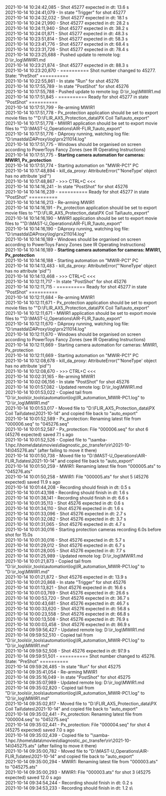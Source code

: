 2021-10-14 10:24:42,085 - Shot 45277 expected in dt: 13.6 s\
2021-10-14 10:24:41,079 - In state "Trigger" for shot 45277\
2021-10-14 10:24:32,032 - Shot 45277 expected in dt: 18.1 s\
2021-10-14 10:24:21,990 - Shot 45277 expected in dt: 28.2 s\
2021-10-14 10:24:11,940 - Shot 45277 expected in dt: 38.2 s\
2021-10-14 10:24:01,871 - Shot 45277 expected in dt: 48.3 s\
2021-10-14 10:23:51,814 - Shot 45277 expected in dt: 58.3 s\
2021-10-14 10:23:41,776 - Shot 45277 expected in dt: 68.4 s\
2021-10-14 10:23:31,726 - Shot 45277 expected in dt: 78.4 s\
2021-10-14 10:23:25,688 - Pushed update to remote log: D:\ir_log\MWIR1.md\
2021-10-14 10:23:21,874 - Shot 45277 expected in dt: 88.3 s\
2021-10-14 10:23:20,870 - ========== Shot number changed to 45277. State: "PreShot" ==========\
2021-10-14 10:22:55,861 - In state "Run" for shot 45276\
2021-10-14 10:17:55,789 - In state "PostShot" for shot 45276\
2021-10-14 10:17:55,788 - Pushed update to remote log: D:\ir_log\MWIR1.md\
2021-10-14 10:17:51,845 - ========== Ready for shot 45277 in state "PostShot" ==========\
2021-10-14 10:17:51,799 - Re-arming MWIR1\
2021-10-14 10:17:51,778 - Px_protection application should be set to export movie files to ""D:\FLIR_AX5_Protection_data\PX Coil Tail\auto_export"\
2021-10-14 10:17:51,778 - MWIR1 application should be set to export movie files to ""D:\MAST-U_Operations\AIR-FLIR_1\auto_export"\
2021-10-14 10:17:51,776 - DAproxy running, watching log file: "D:\mastda\DAProxy\log\prx211014.log"\
2021-10-14 10:17:51,775 - Windows should be organised on screen according to PowerToys Fancy Zones (see IR Operating Instructions)\
2021-10-14 10:17:51,775 - **Starting camera automation for cameras: MWIR1, Px_protection**\
2021-10-14 10:17:51,774 - Starting automation on "MWIR-PC1" PC\
2021-10-14 10:17:48,894 - kill_da_proxy: AttributeError("'NoneType' object has no attribute 'pid'")\
2021-10-14 10:17:48,867 - >>> CTRL+C <<<\
2021-10-14 10:14:16,241 - In state "PostShot" for shot 45276\
2021-10-14 10:14:16,239 - ========== Ready for shot 45277 in state "PostShot" ==========\
2021-10-14 10:14:16,213 - Re-arming MWIR1\
2021-10-14 10:14:16,191 - Px_protection application should be set to export movie files to ""D:\FLIR_AX5_Protection_data\PX Coil Tail\auto_export"\
2021-10-14 10:14:16,190 - MWIR1 application should be set to export movie files to ""D:\MAST-U_Operations\AIR-FLIR_1\auto_export"\
2021-10-14 10:14:16,190 - DAproxy running, watching log file: "D:\mastda\DAProxy\log\prx211014.log"\
2021-10-14 10:14:16,189 - Windows should be organised on screen according to PowerToys Fancy Zones (see IR Operating Instructions)\
2021-10-14 10:14:16,189 - **Starting camera automation for cameras: MWIR1, Px_protection**\
2021-10-14 10:14:16,188 - Starting automation on "MWIR-PC1" PC\
2021-10-14 10:14:13,483 - kill_da_proxy: AttributeError("'NoneType' object has no attribute 'pid'")\
2021-10-14 10:14:13,468 - >>> CTRL+C <<<\
2021-10-14 10:12:11,717 - In state "PostShot" for shot 45276\
2021-10-14 10:12:11,715 - ========== Ready for shot 45277 in state "PostShot" ==========\
2021-10-14 10:12:11,684 - Re-arming MWIR1\
2021-10-14 10:12:11,671 - Px_protection application should be set to export movie files to ""D:\FLIR_AX5_Protection_data\PX Coil Tail\auto_export"\
2021-10-14 10:12:11,671 - MWIR1 application should be set to export movie files to ""D:\MAST-U_Operations\AIR-FLIR_1\auto_export"\
2021-10-14 10:12:11,670 - DAproxy running, watching log file: "D:\mastda\DAProxy\log\prx211014.log"\
2021-10-14 10:12:11,670 - Windows should be organised on screen according to PowerToys Fancy Zones (see IR Operating Instructions)\
2021-10-14 10:12:11,669 - Starting camera automation for cameras: MWIR1, Px_protection\
2021-10-14 10:12:11,669 - Starting automation on "MWIR-PC1" PC\
2021-10-14 10:12:08,678 - kill_da_proxy: AttributeError("'NoneType' object has no attribute 'pid'")\
2021-10-14 10:12:08,670 - >>> CTRL+C <<<\
2021-10-14 10:02:31,165 - Re-arming MWIR1\
2021-10-14 10:02:06,156 - In state "PostShot" for shot 45276\
2021-10-14 10:01:57,082 - Updated remote log: D:\ir_log\MWIR1.md\
2021-10-14 10:01:53,022 - Copied tail from "D:\ir_tools\ir_tools\automation\log\IR_automation_MWIR-PC1.log" to "D:\ir_log\MWIR1.md"\
2021-10-14 10:01:53,017 - Moved file to "D:\FLIR_AX5_Protection_data\PX Coil Tail\dates\2021-10-14" and copied file back to "auto_export"\
2021-10-14 10:01:52,589 - Px_protection: Renaming latest file from "000006.seq" to "045276.seq"\
2021-10-14 10:01:52,587 - Px_protection: File "000006.seq" for shot 6 (45276 expected) saved 7.1 s ago\
2021-10-14 10:01:52,526 - Copied file to "\\samba-1.hpc.l\home\data\movies\diagnostic_pc_transfer\rir\2021-10-14\045276.ats" (after failing to move it there)\
2021-10-14 10:01:50,738 - Moved file to "D:\MAST-U_Operations\AIR-FLIR_1\dates\2021-10-14" and copied file back to "auto_export"\
2021-10-14 10:01:50,259 - MWIR1: Renaming latest file from "000005.ats" to "045276.ats"\
2021-10-14 10:01:50,258 - MWIR1: File "000005.ats" for shot 5 (45276 expected) saved 11.9 s ago\
2021-10-14 10:01:44,208 - Recording should finish in dt: 0.5 s\
2021-10-14 10:01:43,198 - Recording should finish in dt: 1.6 s\
2021-10-14 10:01:38,141 - Recording should finish in dt: 6.6 s\
2021-10-14 10:01:35,113 - Shot 45276 expected in dt: 0.6 s\
2021-10-14 10:01:34,110 - Shot 45276 expected in dt: 1.6 s\
2021-10-14 10:01:33,096 - Shot 45276 expected in dt: 2.7 s\
2021-10-14 10:01:32,082 - Shot 45276 expected in dt: 3.7 s\
2021-10-14 10:01:31,065 - Shot 45276 expected in dt: 4.7 s\
2021-10-14 10:01:30,016 - Starting protection cameras recording 6.0s before shot for 15.0s\
2021-10-14 10:01:30,016 - Shot 45276 expected in dt: 5.7 s\
2021-10-14 10:01:29,012 - Shot 45276 expected in dt: 6.7 s\
2021-10-14 10:01:28,005 - Shot 45276 expected in dt: 7.7 s\
2021-10-14 10:01:25,989 - Updated remote log: D:\ir_log\MWIR1.md\
2021-10-14 10:01:21,873 - Copied tail from "D:\ir_tools\ir_tools\automation\log\IR_automation_MWIR-PC1.log" to "D:\ir_log\MWIR1.md"\
2021-10-14 10:01:21,872 - Shot 45276 expected in dt: 13.9 s\
2021-10-14 10:01:20,868 - In state "Trigger" for shot 45276\
2021-10-14 10:01:13,821 - Shot 45276 expected in dt: 16.6 s\
2021-10-14 10:01:03,769 - Shot 45276 expected in dt: 26.6 s\
2021-10-14 10:00:53,720 - Shot 45276 expected in dt: 36.7 s\
2021-10-14 10:00:43,681 - Shot 45276 expected in dt: 46.7 s\
2021-10-14 10:00:33,620 - Shot 45276 expected in dt: 56.8 s\
2021-10-14 10:00:23,558 - Shot 45276 expected in dt: 66.8 s\
2021-10-14 10:00:13,508 - Shot 45276 expected in dt: 76.9 s\
2021-10-14 10:00:03,458 - Shot 45276 expected in dt: 86.9 s\
2021-10-14 09:59:56,427 - Updated remote log: D:\ir_log\MWIR1.md\
2021-10-14 09:59:52,510 - Copied tail from "D:\ir_tools\ir_tools\automation\log\IR_automation_MWIR-PC1.log" to "D:\ir_log\MWIR1.md"\
2021-10-14 09:59:52,508 - Shot 45276 expected in dt: 97.9 s\
2021-10-14 09:59:51,501 - ========== Shot number changed to 45276. State: "PreShot" ==========\
2021-10-14 09:59:26,485 - In state "Run" for shot 45275\
2021-10-14 09:35:41,054 - Re-arming MWIR1\
2021-10-14 09:35:16,049 - In state "PostShot" for shot 45275\
2021-10-14 09:35:07,989 - Updated remote log: D:\ir_log\MWIR1.md\
2021-10-14 09:35:02,820 - Copied tail from "D:\ir_tools\ir_tools\automation\log\IR_automation_MWIR-PC1.log" to "D:\ir_log\MWIR1.md"\
2021-10-14 09:35:02,817 - Moved file to "D:\FLIR_AX5_Protection_data\PX Coil Tail\dates\2021-10-14" and copied file back to "auto_export"\
2021-10-14 09:35:02,441 - Px_protection: Renaming latest file from "000004.seq" to "045275.seq"\
2021-10-14 09:35:02,441 - Px_protection: File "000004.seq" for shot 4 (45275 expected) saved 7.0 s ago\
2021-10-14 09:35:02,439 - Copied file to "\\samba-1.hpc.l\home\data\movies\diagnostic_pc_transfer\rir\2021-10-14\045275.ats" (after failing to move it there)\
2021-10-14 09:35:00,782 - Moved file to "D:\MAST-U_Operations\AIR-FLIR_1\dates\2021-10-14" and copied file back to "auto_export"\
2021-10-14 09:35:00,294 - MWIR1: Renaming latest file from "000003.ats" to "045275.ats"\
2021-10-14 09:35:00,293 - MWIR1: File "000003.ats" for shot 3 (45275 expected) saved 12.0 s ago\
2021-10-14 09:34:54,244 - Recording should finish in dt: 0.2 s\
2021-10-14 09:34:53,233 - Recording should finish in dt: 1.2 s\
